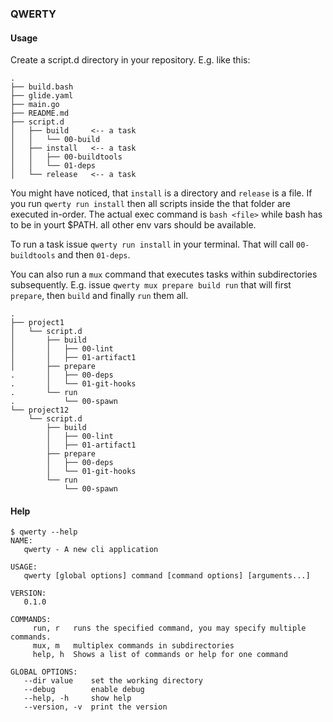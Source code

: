 ### QWERTY

#### Usage

Create a script.d directory in your repository. E.g. like this: 
```
.
├── build.bash
├── glide.yaml
├── main.go
├── README.md
├── script.d
│   ├── build     <-- a task
│   │   └── 00-build
│   ├── install   <-- a task
│   │   ├── 00-buildtools
│   │   └── 01-deps
│   └── release   <-- a task
```

You might have noticed, that `install` is a directory and `release`  is a file. If you run `qwerty run install` then all scripts inside the that folder are executed in-order. The actual exec command is `bash <file>` while bash has to be in yourt $PATH. all other env vars should be available.

To run a task issue `qwerty run install` in your terminal. That will call `00-buildtools` and then `01-deps`.

You can also run a `mux` command that executes tasks within subdirectories subsequently. E.g. issue `qwerty mux prepare build run` that will first `prepare`, then `build` and finally `run` them all.

```
.
├── project1
│   └── script.d
│       ├── build
│       │   ├── 00-lint
│       │   ├── 01-artifact1
│       ├── prepare
.       │   ├── 00-deps
.       │   └── 01-git-hooks
.       └── run
.           └── 00-spawn
└── project12
    └── script.d
        ├── build
        │   ├── 00-lint
        │   ├── 01-artifact1
        ├── prepare
        │   ├── 00-deps
        │   └── 01-git-hooks
        └── run
            └── 00-spawn
```

#### Help

```
$ qwerty --help
NAME:
   qwerty - A new cli application

USAGE:
   qwerty [global options] command [command options] [arguments...]

VERSION:
   0.1.0

COMMANDS:
     run, r   runs the specified command, you may specify multiple commands.
     mux, m   multiplex commands in subdirectories
     help, h  Shows a list of commands or help for one command

GLOBAL OPTIONS:
   --dir value    set the working directory
   --debug        enable debug
   --help, -h     show help
   --version, -v  print the version
   ```